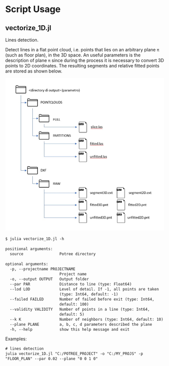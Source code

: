# Script Usage

## vectorize_1D.jl

Lines detection.

Detect lines in a flat point cloud, i.e. points that lies on an arbitrary plane `π` (such as floor plan), in the 3D space.
An useful parameters is the description of plane `π` since during the process it is necessary to convert 3D points to 2D coordinates.
The resulting segments and relative fitted points are stored as shown below.

![data storage](./images/directory.jpeg)

```
$ julia vectorize_1D.jl -h

positional arguments:
  source                Potree directory

optional arguments:
  -p, --projectname PROJECTNAME
                        Project name
  -o, --output OUTPUT   Output folder
  --par PAR             Distance to line (type: Float64)
  --lod LOD             Level of detail. If -1, all points are taken
                        (type: Int64, default: -1)
  --failed FAILED       Number of failed before exit (type: Int64,
                        default: 100)
  --validity VALIDITY   Number of points in a line (type: Int64,
                        default: 5)
  --k K                 Number of neighbors (type: Int64, default: 10)
  --plane PLANE         a, b, c, d parameters described the plane
  -h, --help            show this help message and exit
```

Examples:

    # lines detection
    julia vectorize_1D.jl "C:/POTREE_PROJECT" -o "C:/MY_PROJS" -p "FLOOR_PLAN" --par 0.02 --plane "0 0 1 0"
